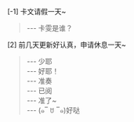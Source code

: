 
[-1] 卡文请假一天~
>--- 卡雯是谁？<br>

[2] 前几天更新好认真，申请休息一天~
>--- 少耶<br>
>--- 好耶！<br>
>--- 准奏<br>
>--- 已阅<br>
>--- 准了~<br>
>--- (๑‾ ꇴ ‾๑)好哒<br>
